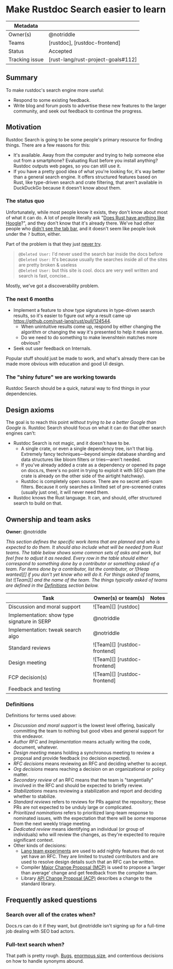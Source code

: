 # Make Rustdoc Search easier to learn

| Metadata       |                                    |
|----------------|------------------------------------|
| Owner(s)       | @notriddle                         |
| Teams          | [rustdoc], [rustdoc-frontend]      |
| Status         | Accepted                           |
| Tracking issue | [rust-lang/rust-project-goals#112] |


## Summary

To make rustdoc's search engine more useful:

* Respond to some existing feedback.
* Write blog and forum posts to advertise these new features to the larger community, and seek out feedback to continue the progress.

## Motivation

Rustdoc Search is going to be some people's primary resource for finding things. There are a few reasons for this:

* It's available. Away from the computer and trying to help someone else out from a smartphone? Evaluating Rust before you install anything? Rustdoc outputs web pages, so you can still use it.
* If you have a pretty good idea of what you're looking for, it's way better than a general search engine. It offers structured features based on Rust, like type-driven search and crate filtering, that aren't available in DuckDuckGo because it doesn't know about them.

### The status quo

Unfortunately, while most people know it exists, they don't know about most of what it can do. A lot of people literally ask "[Does Rust have anything like Hoogle]?", and they don't know that it's already there. We've had other people who [didn't see the tab bar], and it doesn't seem like people look under the <kbd>?</kbd> button, either.

[didn't see the tab bar]: https://internals.rust-lang.org/t/full-text-search-for-rustdoc-and-doc-rs/20427/11?u=notriddle

[Does Rust have anything like Hoogle]: https://old.reddit.com/r/rust/comments/oxh4ef/hoogle_for_rust/

Part of the problem is that they just [never try](https://discord.com/channels/442252698964721669/448238009733742612/943568438033543268).

> `@Deleted User:` I'd never used the search bar inside the docs before\
> `@Deleted User:` It's because usually the searches inside all of the sites are pretty broken & useless\
> `@Deleted User:` but this site is cool. docs are very well written and search is fast, concise...

Mostly, we've got a discoverability problem.

### The next 6 months

* Implement a feature to show type signatures in type-driven search results, so it's easier to figure out *why* a result came up <https://github.com/rust-lang/rust/pull/124544>.
  * When unintuitive results come up, respond by either changing the algorithm or changing the way it's presented to help it make sense.
  * Do we need to do something to make levenshtein matches more obvious?
* Seek out user feedback on Internals.

Popular stuff should just be made to work, and what's already there can be made more obvious with education and good UI design.

### The "shiny future" we are working towards

Rustdoc Search should be a quick, natural way to find things in your dependencies.

## Design axioms

The goal is to reach this point *without trying to be a better Google than Google is.* Rustdoc Search should focus on what it can do that other search engines can't:

* Rustdoc Search is not magic, and it doesn't have to be.
  * A single crate, or even a single dependency tree, isn't that big. Extremely fancy techniques—beyond simple database sharding and data structures like bloom filters or tries—aren't needed.
  * If you've already added a crate as a dependency or opened its page on docs.rs, there's no point in trying to exploit it with SEO spam (the crate is already on the other side of the airtight hatchway).
  * Rustdoc is completely open source. There are no secret anti-spam filters. Because it only searches a limited set of pre-screened crates (usually just one), it will never need them.
* Rustdoc knows the Rust language. It can, and should, offer structured search to build on that.

## Ownership and team asks

**Owner:** @notriddle

*This section defines the specific work items that are planned and who is expected to do them. It should also include what will be needed from Rust teams. The table below shows some common sets of asks and work, but feel free to adjust it as needed. Every row in the table should either correspond to something done by a contributor or something asked of a team. For items done by a contributor, list the contributor, or ![Heap wanted][] if you don't yet know who will do it. For things asked of teams, list ![Team][] and the name of the team. The things typically asked of teams are defined in the [Definitions](#definitions) section below.*

| Task                                        | Owner(s) or team(s)          | Notes |
|---------------------------------------------|------------------------------|-------|
| Discussion and moral support                | ![Team][] [rustdoc]          |       |
| Implementation: show type signature in SERP | @notriddle                   |       |
| Implementation: tweak search algo           | @notriddle                   |       |
| Standard reviews                            | ![Team][] [rustdoc-frontend] |       |
| Design meeting                              | ![Team][] [rustdoc-frontend] |       |
| FCP decision(s)                             | ![Team][] [rustdoc-frontend] |       |
| Feedback and testing                        |                              |       |

### Definitions

Definitions for terms used above:

* *Discussion and moral support* is the lowest level offering, basically committing the team to nothing but good vibes and general support for this endeavor.
* *Author RFC* and *Implementation* means actually writing the code, document, whatever.
* *Design meeting* means holding a synchronous meeting to review a proposal and provide feedback (no decision expected).
* *RFC decisions* means reviewing an RFC and deciding whether to accept.
* *Org decisions* means reaching a decision on an organizational or policy matter.
* *Secondary review* of an RFC means that the team is "tangentially" involved in the RFC and should be expected to briefly review.
* *Stabilizations* means reviewing a stabilization and report and deciding whether to stabilize.
* *Standard reviews* refers to reviews for PRs against the repository; these PRs are not expected to be unduly large or complicated.
* *Prioritized nominations* refers to prioritized lang-team response to nominated issues, with the expectation that there will be *some* response from the next weekly triage meeting.
* *Dedicated review* means identifying an individual (or group of individuals) who will review the changes, as they're expected to require significant context.
* Other kinds of decisions:
    * [Lang team experiments](https://lang-team.rust-lang.org/how_to/experiment.html) are used to add nightly features that do not yet have an RFC. They are limited to trusted contributors and are used to resolve design details such that an RFC can be written.
    * Compiler [Major Change Proposal (MCP)](https://forge.rust-lang.org/compiler/mcp.html) is used to propose a 'larger than average' change and get feedback from the compiler team.
    * Library [API Change Proposal (ACP)](https://std-dev-guide.rust-lang.org/development/feature-lifecycle.html) describes a change to the standard library.

## Frequently asked questions

### Search over all of the crates when?

Docs.rs can do it if they want, but @notriddle isn't signing up for a full-time job dealing with SEO bad actors.

### Full-text search when?

That path is pretty rough. [Bugs](https://github.com/rust-lang/mdBook/issues/1286), [enormous size](https://github.com/elixir-lang/ex_doc/issues/1732), and contentious decisions on how to handle synonyms abound.